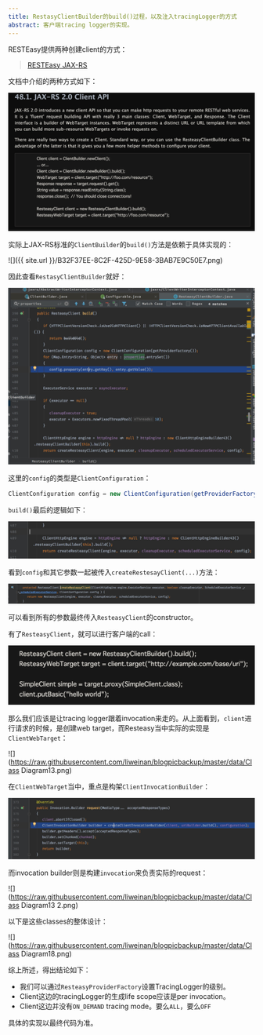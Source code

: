 ```yaml
---
title: RestasyClientBuilder的build()过程，以及注入tracingLogger的方式
abstract: 客户端tracing logger的实现。
---
```




RESTEasy提供两种创建client的方式：

> [RESTEasy JAX-RS](https://docs.jboss.org/resteasy/docs/3.0.6.Final/userguide/html_single/index.html#d4e2098)

文档中介绍的两种方式如下：

![](https://raw.githubusercontent.com/liweinan/blogpicbackup/master/data/60D24357-70A3-45EC-B4AE-572BBF53B941.png)

实际上JAX-RS标准的`ClientBuilder`的`build()`方法是依赖于具体实现的：

![]({{ site.url }}/B32F37EE-8C2F-425D-9E58-3BAB7E9C50E7.png)

因此查看`RestasyClientBuilder`就好：

![](https://raw.githubusercontent.com/liweinan/blogpicbackup/master/data/EEA49F77-BD8B-47AA-B9A0-A247CC437873.png)

这里的`config`的类型是`ClientConfiguration`：

```java
ClientConfiguration config = new ClientConfiguration(getProviderFactory());
```

`build()`最后的逻辑如下：

![](https://raw.githubusercontent.com/liweinan/blogpicbackup/master/data/27736A61-37B0-4F20-9037-9C781B7367B0.png)

看到`config`和其它参数一起被传入`createRestesayClient(...)`方法：

![](https://raw.githubusercontent.com/liweinan/blogpicbackup/master/data/B9DCD912-2D9B-4650-8F0C-20204ACA5106.png)

可以看到所有的参数最终传入`ResteasyClient`的constructor。

有了`ResteasyClient`，就可以进行客户端的call：

![](https://raw.githubusercontent.com/liweinan/blogpicbackup/master/data/975102F9-E854-4D62-B127-B2979274B506.png)

那么我们应该是让tracing logger跟着invocation来走的。从上面看到，`client`进行请求的时候，是创建web target，而Resteasy当中实际的实现是`ClientWebTarget`：

![](https://raw.githubusercontent.com/liweinan/blogpicbackup/master/data/Class Diagram13.png)

在`ClientWebTarget`当中，重点是构架`ClientInvocationBuilder`：

![](https://raw.githubusercontent.com/liweinan/blogpicbackup/master/data/8BBDCD04-1656-4099-B5F1-E4ED8050145A.png)

而invocation builder则是构建`invocation`来负责实际的request：

![](https://raw.githubusercontent.com/liweinan/blogpicbackup/master/data/Class Diagram13 2.png)

以下是这些classes的整体设计：

![](https://raw.githubusercontent.com/liweinan/blogpicbackup/master/data/Class Diagram18.png)

综上所述，得出结论如下：

- 我们可以通过`ResteasyProviderFactory`设置TracingLogger的级别。
- Client这边的tracingLogger的生成life scope应该是per invocation。
- Client这边并没有`ON_DEMAND` tracing mode。要么`ALL`，要么`OFF`

具体的实现以最终代码为准。
